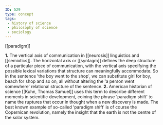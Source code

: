 ```yaml
---
ID: 529
type: concept
tags: 
 - history of science
 - philosophy of science
 - sociology
---
```


[[paradigm]]

 **1.** The
vertical axis of communication in
[[neurosis]] linguistics
and [[semiotics]]. The
horizontal axis or
[[syntagm]] defines the deep
structure of a particular piece of communication, with the vertical axis
specifying the possible lexical variations that structure can
meaningfully accommodate. So in the sentence 'the boy went to the shop',
we can substitute girl for boy, beach for shop and so on, all without
altering the 'a person went somewhere' relational structure of the
sentence.
**2.** American historian of science [[Kuhn, Thomas Samuel]] uses this term to
describe different moments in scientific development, coining the phrase
'paradigm shift' to name the ruptures that occur in thought when a new
discovery is made. The best known example of so-called 'paradigm shift'
is of course the Copernican revolution, namely the insight that the
earth is not the centre of the solar system.
